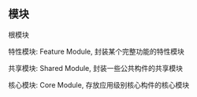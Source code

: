
## 模块

根模块

特性模块: Feature Module, 封装某个完整功能的特性模块

共享模块: Shared Module, 封装一些公共构件的共享模块

核心模块: Core Module, 存放应用级别核心构件的核心模块